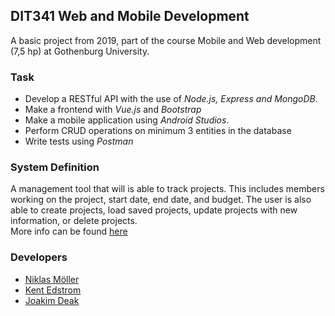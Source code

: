 ## DIT341 Web and Mobile Development
A basic project from 2019, part of the course Mobile and Web development (7,5 hp) at Gothenburg University.

### Task
- Develop a RESTful API with the use of *Node.js, Express and MongoDB*.
- Make a frontend with *Vue.js* and *Bootstrap*
- Make a mobile application using *Android Studios*.
- Perform CRUD operations on minimum 3 entities in the database
- Write tests using *Postman*

### System Definition
A management tool that will is able to track projects. This includes members working on the project, start date, end date, and budget. The user is also able to create projects, load saved projects, update projects with new information, or delete projects.
<br> More info can be found [here](./Web/submissions/system_definition.pdf)

### Developers
- [Niklas Möller](https://github.com/NiklasMoller)
- [Kent Edstrom](https://github.com/kentedstrom)
- [Joakim Deak](https://github.com/JoakimDeak)
